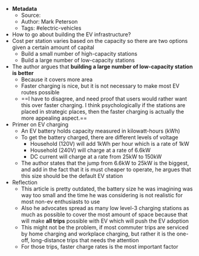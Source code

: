 - **Metadata**
    - Source: 
    - Author: Mark Peterson
    - Tags: #electric-vehicles
- How to go about building the EV infrastructure?
- Cost per station varies based on the capacity so there are two options given a certain amount of capital
    - Build a small number of high-capacity stations
    - Build a large number of low-capacity stations
- The author argues that __building a large number of low-capacity station is better__
    - Because it covers more area
    - Faster charging is nice, but it is not necessary to make most EV routes possible
    - ==I have to disagree, and need proof that users would rather want this over faster charging. I think psychologically if the stations are placed in strategic places, then the faster charging is actually the more appealing aspect.==
- Primer on EV charging
    - An EV battery holds capacity measured in kilowatt-hours (kWh)
    - To get the battery charged, there are different levels of voltage
        - Household (120V) will add 1kWh per hour which is a rate of 1kW
        - Household (240V) will charge at a rate of 6.6kW
        - DC current will charge at a rate from 25kW to 150kW
    - The author states that the jump from 6.6kW to 25kW is the biggest, and add in the fact that it is must cheaper to operate, he argues that this size should be the default EV station
- Reflection
    - This article is pretty outdated, the battery size he was imagining was way too small and the time he was considering is not realistic for most non-ev enthusiasts to use
    - Also he advocates spread as many low level-3 charging stations as much as possible to cover the most amount of space because that will make __all trips__ possible with EV which will push the EV adoption
    - This might not be the problem, if most commuter trips are serviced by home charging and workplace charging, but rather it is the one-off, long-distance trips that needs the attention
    - For those trips, faster charge rates is the most important factor
